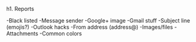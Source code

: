 h1. Reports

-Black listed
-Message sender
-Google+ image
-Gmail stuff
-Subject line (emojis?)
-Outlook hacks
-From address (address@)
-Images/files
-Attachments
-Common colors
